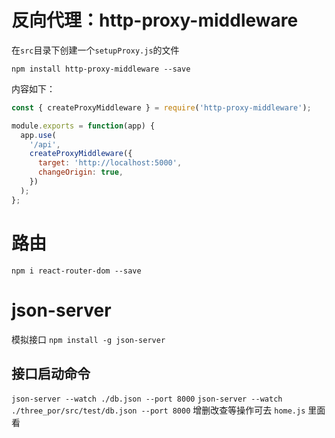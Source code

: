 # 反向代理：http-proxy-middleware
在`src`目录下创建一个`setupProxy.js`的文件

`npm install http-proxy-middleware --save`

内容如下：

```javascript
const { createProxyMiddleware } = require('http-proxy-middleware');

module.exports = function(app) {
  app.use(
    '/api',
    createProxyMiddleware({
      target: 'http://localhost:5000',
      changeOrigin: true,
    })
  );
};
```
# 路由
`npm i react-router-dom --save`

# json-server
模拟接口
`npm install -g json-server`
## 接口启动命令
`json-server --watch ./db.json --port 8000`
`json-server --watch ./three_por/src/test/db.json --port 8000`
增删改查等操作可去 `home.js` 里面看